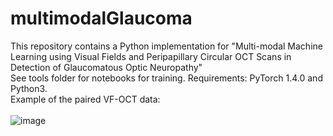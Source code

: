 # multimodalGlaucoma
This repository contains a Python implementation for "Multi-modal Machine Learning using Visual Fields and Peripapillary Circular OCT Scans in Detection of Glaucomatous Optic Neuropathy"
<br>
See tools folder for notebooks for training. Requirements:  PyTorch 1.4.0 and Python3.
<br>
Example of the paired VF-OCT data:
<br>
<br>
![image](https://user-images.githubusercontent.com/57675424/115986549-46dd4e80-a5e3-11eb-9881-0ccb0c971f8f.png)
